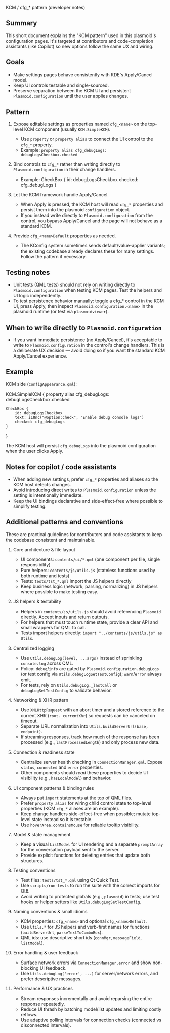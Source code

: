 KCM / cfg_* pattern (developer notes)

Summary
-------
This short document explains the "KCM pattern" used in this plasmoid's configuration pages. It's targeted at contributors and code-completion assistants (like Copilot) so new options follow the same UX and wiring.

Goals
-----
- Make settings pages behave consistently with KDE's Apply/Cancel model.
- Keep UI controls testable and single-sourced.
- Preserve separation between the KCM UI and persistent `Plasmoid.configuration` until the user applies changes.

Pattern
-------
1. Expose editable settings as properties named `cfg_<name>` on the top-level KCM component (usually `KCM.SimpleKCM`).
   - Use `property` or `property alias` to connect the UI control to the `cfg_*` property.
   - Example: `property alias cfg_debugLogs: debugLogsCheckbox.checked`

2. Bind controls to `cfg_*` rather than writing directly to `Plasmoid.configuration` in their change handlers.
   - Example:
     CheckBox {
         id: debugLogsCheckbox
         checked: cfg_debugLogs
     }

3. Let the KCM framework handle Apply/Cancel.
   - When Apply is pressed, the KCM host will read `cfg_*` properties and persist them into the plasmoid `configuration` object.
   - If you instead write directly to `Plasmoid.configuration` from the control, you bypass Apply/Cancel and the page will not behave as a standard KCM.

4. Provide `cfg_<name>Default` properties as needed.
   - The KConfig system sometimes sends default/value-applier variants; the existing codebase already declares these for many settings. Follow the pattern if necessary.

Testing notes
--------------
- Unit tests (QML tests) should not rely on writing directly to `Plasmoid.configuration` when testing KCM pages. Test the helpers and UI logic independently.
- To test persistence behavior manually: toggle a cfg_* control in the KCM UI, press Apply, then inspect `Plasmoid.configuration.<name>` in the plasmoid runtime (or test via `plasmoidviewer`).

When to write directly to `Plasmoid.configuration`
-------------------------------------------------
- If you want immediate persistence (no Apply/Cancel), it's acceptable to write to `Plasmoid.configuration` in the control's change handlers. This is a deliberate UX decision — avoid doing so if you want the standard KCM Apply/Cancel experience.

Example
-------
KCM side (`ConfigAppearance.qml`):

KCM.SimpleKCM {
    property alias cfg_debugLogs: debugLogsCheckbox.checked

    CheckBox {
        id: debugLogsCheckbox
        text: i18nc("@option:check", "Enable debug console logs")
        checked: cfg_debugLogs
    }
}

The KCM host will persist `cfg_debugLogs` into the plasmoid configuration when the user clicks Apply.

Notes for copilot / code assistants
----------------------------------
- When adding new settings, prefer `cfg_*` properties and aliases so the KCM host detects changes.
- Avoid introducing direct writes to `Plasmoid.configuration` unless the setting is intentionally immediate.
- Keep the UI bindings declarative and side-effect-free where possible to simplify testing.

Additional patterns and conventions
----------------------------------
These are practical guidelines for contributors and code assistants to keep the codebase consistent and maintainable.

1) Core architecture & file layout
   - UI components: `contents/ui/*.qml` (one component per file, single responsibility)
   - Pure helpers: `contents/js/utils.js` (stateless functions used by both runtime and tests)
   - Tests: `tests/tst_*.qml` import the JS helpers directly
   - Keep business logic (network, parsing, normalizing) in JS helpers where possible to make testing easy.

2) JS helpers & testability
   - Helpers in `contents/js/utils.js` should avoid referencing `Plasmoid` directly. Accept inputs and return outputs.
   - For helpers that must touch runtime state, provide a clear API and small wrappers for QML to call.
   - Tests import helpers directly: `import "../contents/js/utils.js" as Utils`.

3) Centralized logging
   - Use `Utils.debugLog(level, ...args)` instead of sprinkling `console.log` across QML.
   - Policy: `debug`/`info` are gated by `Plasmoid.configuration.debugLogs` (or test config via `Utils.debugLogSetTestConfig`); `warn`/`error` always emit.
   - For tests, rely on `Utils.debugLog._lastCall` or `debugLogSetTestConfig` to validate behavior.

4) Networking & XHR pattern
   - Use `XMLHttpRequest` with an abort timer and a stored reference to the current XHR (`root._currentXhr`) so requests can be canceled on timeout.
   - Separate URL normalization into `Utils.buildServerUrl(base, endpoint)`.
   - If streaming responses, track how much of the response has been processed (e.g., `lastProcessedLength`) and only process new data.

5) Connection & readiness state
   - Centralize server health checking in `ConnectionManager.qml`. Expose `status`, `connected` and `error` properties.
   - Other components should *read* these properties to decide UI visibility (e.g., `hasLocalModel`) and behavior.

6) UI component patterns & binding rules
   - Always put `import` statements at the top of QML files.
   - Prefer `property alias` for wiring child control state to top-level properties (KCM `cfg_*` aliases are an example).
   - Keep change handlers side-effect-free when possible; mutate top-level state instead so it is testable.
   - Use `hoverArea.containsMouse` for reliable tooltip visibility.

7) Model & state management
   - Keep a visual `ListModel` for UI rendering and a separate `promptArray` for the conversation payload sent to the server.
   - Provide explicit functions for deleting entries that update both structures.

8) Testing conventions
   - Test files: `tests/tst_*.qml` using Qt Quick Test.
   - Use `scripts/run-tests` to run the suite with the correct imports for Qt6.
   - Avoid writing to protected globals (e.g., `plasmoid`) in tests; use test hooks or helper setters like `Utils.debugLogSetTestConfig`.

9) Naming conventions & small idioms
   - KCM properties: `cfg_<name>` and optional `cfg_<name>Default`.
   - Use `Utils.*` for JS helpers and verb-first names for functions (`buildServerUrl`, `parseTextToComboBox`).
   - QML ids: use descriptive short ids (`connMgr`, `messageField`, `listModel`).

10) Error handling & user feedback
    - Surface network errors via `ConnectionManager.error` and show non-blocking UI feedback.
    - Use `Utils.debugLog('error', ...)` for server/network errors, and prefer descriptive messages.

11) Performance & UX practices
    - Stream responses incrementally and avoid reparsing the entire response repeatedly.
    - Reduce UI thrash by batching model/list updates and limiting costly reflows.
    - Use adaptive polling intervals for connection checks (connected vs disconnected intervals).

